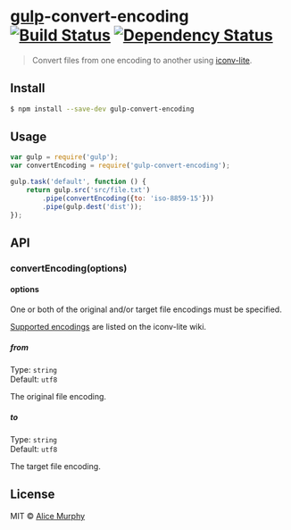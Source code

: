 # [gulp](http://gulpjs.com)-convert-encoding [![Build Status](https://travis-ci.org/heldinz/gulp-convert-encoding.svg?branch=master)](https://travis-ci.org/heldinz/gulp-convert-encoding) [![Dependency Status](https://david-dm.org/heldinz/gulp-convert-encoding.svg)](https://david-dm.org/heldinz/gulp-convert-encoding)

> Convert files from one encoding to another using [iconv-lite](https://github.com/ashtuchkin/iconv-lite).


## Install

```sh
$ npm install --save-dev gulp-convert-encoding
```


## Usage

```js
var gulp = require('gulp');
var convertEncoding = require('gulp-convert-encoding');

gulp.task('default', function () {
	return gulp.src('src/file.txt')
		.pipe(convertEncoding({to: 'iso-8859-15'}))
		.pipe(gulp.dest('dist'));
});
```


## API

### convertEncoding(options)

#### options

One or both of the original and/or target file encodings must be specified.

[Supported encodings](https://github.com/ashtuchkin/iconv-lite/wiki/Supported-Encodings) are listed on the iconv-lite wiki.

##### from

Type: `string`  
Default: `utf8`

The original file encoding.

##### to

Type: `string`  
Default: `utf8`

The target file encoding.

## License

MIT © [Alice Murphy](https://github.com/heldinz)
